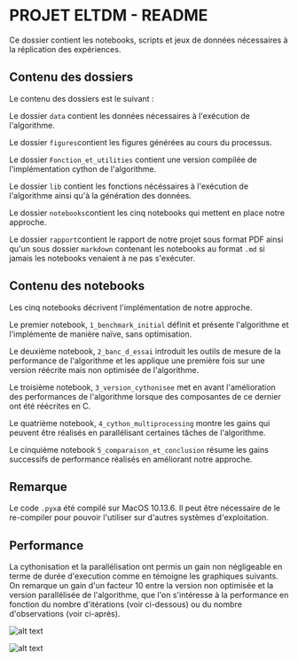 # PROJET ELTDM - README

Ce dossier contient les notebooks, scripts et jeux de données nécessaires à la réplication des expériences.

## Contenu des dossiers

Le contenu des dossiers est le suivant : 

Le dossier ```data``` contient les données nécessaires à l'exécution de l'algorithme. 

Le dossier ```figures```contient les figures générées au cours du processus. 

Le dossier ```Fonction_et_utilities``` contient une version compilée de l'implémentation cython de l'algorithme. 

Le dossier ```lib``` contient les fonctions nécéssaires à l'exécution de l'algorithme ainsi qu'à la génération des données. 

Le dossier ```notebooks```contient les cinq notebooks qui mettent en place notre approche. 

Le dossier ```rapport```contient le rapport de notre projet sous format PDF ainsi qu'un sous dossier ```markdown``` contenant les notebooks au format ```.md``` si jamais les notebooks venaient à ne pas s'exécuter.

## Contenu des notebooks

Les cinq notebooks décrivent l'implémentation de notre approche. 

Le premier notebook, ```1_benchmark_initial``` définit et présente l'algorithme et l'implémente de manière naïve, sans optimisation.

Le deuxième notebook, ```2_banc_d_essai``` introduit les outils de mesure de la performance de l'algorithme et les applique une première fois sur une version réécrite mais non optimisée de l'algorithme.

Le troisième notebook, ```3_version_cythonisee``` met en avant l'amélioration des performances de l'algorithme lorsque des composantes de ce dernier ont été réécrites en C.

Le quatrième notebook, ```4_cython_multiprocessing``` montre les gains qui peuvent être réalisés en parallélisant certaines tâches de l'algorithme.

Le cinquième notebook ```5_comparaison_et_conclusion``` résume les gains successifs de performance réalisés en améliorant notre approche. 

## Remarque

Le code ```.pyx```a été compilé sur MacOS 10.13.6. Il peut être nécessaire de le re-compiler pour pouvoir l'utiliser sur d'autres systèmes d'exploitation. 

## Performance

La cythonisation et la parallélisation ont permis un gain non négligeable en terme de durée d'execution comme en témoigne les graphiques suivants. On remarque un gain d'un facteur 10 entre la version non optimisée et la version parallélisée de l'algorithme, que l'on s'intéresse à la performance en fonction du nombre d'itérations (voir ci-dessous) ou du nombre d'observations (voir ci-après).

![alt text](https://github.com/hugothimonier/parallelization_sort/blob/master/rendu_final/figures/iterations_comparison.png)

![alt text](https://github.com/hugothimonier/parallelization_sort/blob/master/rendu_final/figures/observations_comparison.png)

